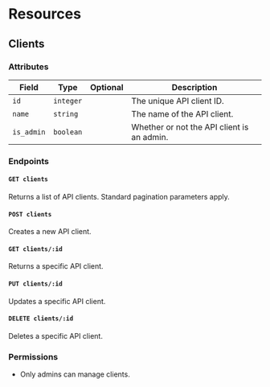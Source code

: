 # Resources

## Clients

### Attributes

Field        | Type        | Optional | Description              
-------------|-------------|----------|-------------------------
`id`         | `integer`   |          | The unique API client ID.
`name`       | `string`    |          | The name of the API client.
`is_admin`   | `boolean`   |          | Whether or not the API client is an admin.

### Endpoints

#### `GET clients`

Returns a list of API clients. Standard pagination parameters apply.

#### `POST clients`

Creates a new API client.

#### `GET clients/:id`

Returns a specific API client.

#### `PUT clients/:id`

Updates a specific API client.

#### `DELETE clients/:id`

Deletes a specific API client.

### Permissions

* Only admins can manage clients.
